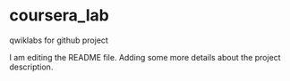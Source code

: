 # coursera_lab
qwiklabs for github project

I am editing the README file. Adding some more details about the project description.
